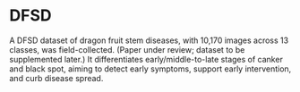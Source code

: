 # DFSD
 A DFSD dataset of dragon fruit stem diseases, with 10,170 images across 13 classes, was field-collected. (Paper under review; dataset to be supplemented later.) It differentiates early/middle-to-late stages of canker and black spot, aiming to detect early symptoms, support early intervention, and curb disease spread.
